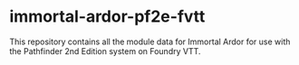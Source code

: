# immortal-ardor-pf2e-fvtt
This repository contains all the module data for Immortal Ardor for use with the Pathfinder 2nd Edition system on Foundry VTT.
